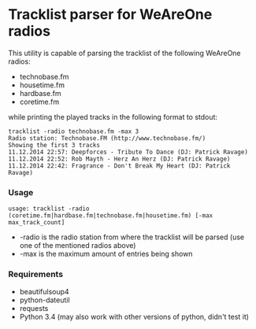 Tracklist parser for WeAreOne radios
==================
This utility is capable of parsing the tracklist of the following WeAreOne radios:
* technobase.fm
* housetime.fm
* hardbase.fm
* coretime.fm

while printing the played tracks in the following format to stdout:

    tracklist -radio technobase.fm -max 3
    Radio station: Technobase.FM (http://www.technobase.fm/)
    Showing the first 3 tracks
    11.12.2014 22:57: Deepforces - Tribute To Dance (DJ: Patrick Ravage)
    11.12.2014 22:52: Rob Mayth - Herz An Herz (DJ: Patrick Ravage)
    11.12.2014 22:42: Fragrance - Don't Break My Heart (DJ: Patrick Ravage)

### Usage

`usage: tracklist -radio (coretime.fm|hardbase.fm|technobase.fm|housetime.fm) [-max max_track_count]`

* -radio is the radio station from where the tracklist will be parsed (use one of the mentioned radios above)
* -max is the maximum amount of entries being shown

### Requirements
* beautifulsoup4
* python-dateutil
* requests
* Python 3.4 (may also work with other versions of python, didn't test it)
